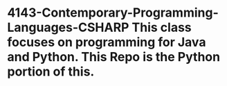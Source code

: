 # 4143-Contemporary-Programming-Languages-CSHARP This class focuses on programming for Java and Python. This Repo is the Python portion of this.
